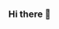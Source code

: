 ### Hi there 👋

<!--
**jeromechin123/jeromechin123** is a ✨ _special_ ✨ repository because its `README.md` (this file) appears on your GitHub profile.

Here are some ideas to get you started:

- 🔭 I’m currently working on ...
- 🌱 I’m currently learning ...
To be a Data Analyst
- 👯 I’m looking to collaborate on ...
- 🤔 I’m looking for help with ...
Everything! 
- 💬 Ask me about ...
- 📫 How to reach me: ...
- 😄 Pronouns: ...
- ⚡ Fun fact: ...
-->
